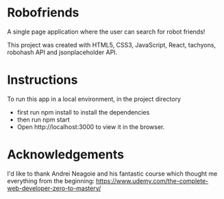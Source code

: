 # Robofriends

A single page application where the user can search for robot friends!

This project was created with HTML5, CSS3, JavaScript, React, tachyons, robohash API and jsonplaceholder API.

# Instructions

To run this app in a local environment, in the project directory

* first run npm install to install the dependencies
* then run npm start
* Open http://localhost:3000 to view it in the browser.

# Acknowledgements

I'd like to thank Andrei Neagoie and his fantastic course which thought me everything from the beginning:
https://www.udemy.com/the-complete-web-developer-zero-to-mastery/
